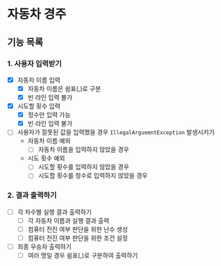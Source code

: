 # 자동차 경주

## 기능 목록

### 1. 사용자 입력받기

- [x] 자동차 이름 입력
    - [x] 자동차 이름은 쉼표(,)로 구분
    - [x] 빈 라인 입력 불가
- [x] 시도할 횟수 입력
    - [x] 정수만 입력 가능
    - [x] 빈 라인 입력 불가
- [ ] 사용자가 잘못된 값을 입력했을 경우 `IllegalArguemntException` 발생시키기
    - 자동차 이름 예외
        - [ ] 자동차 이름을 입력하지 않았을 경우
    - 시도 횟수 예외
        - [ ] 시도할 횟수를 입력하지 않았을 경우
        - [ ] 시도할 횟수를 정수로 입력하지 않았을 경우

### 2. 결과 출력하기

- [ ] 각 차수별 실행 결과 출력하기
    - [ ] 각 자동차 이름과 실행 결과 출력
    - [ ] 컴퓨터 전진 여부 판단을 위한 난수 생성
    - [ ] 컴퓨터 전진 여부 판단을 위한 조건 설정
- [ ] 최종 우승자 출력하기
    - [ ] 여러 명일 경우 쉼표(,)로 구분하여 출력하기